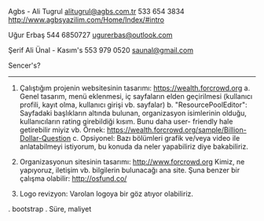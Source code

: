﻿Agbs - Ali Tugrul
alitugrul@agbs.com.tr
533 654 3834 http://www.agbsyazilim.com/Home/Index/#intro

Uğur Erbaş
544 6850727
ugurerbas@outlook.com

Şerif Ali Ünal - Kasım's
553 979 0520
saunal@gmail.com

Sencer's?

---
1. Çalıştığım projenin websitesinin tasarımı: https://wealth.forcrowd.org
a. Genel tasarım, menü eklenmesi, iç sayfaların elden geçirilmesi (kullanıcı profili, kayıt olma, kullanıcı girişi vb. sayfalar)
b. "ResourcePoolEditor": Sayfadaki başlıkların altında bulunan, organizasyon isimlerinin olduğu, kullanıcıların rating girebildiği kısım.
Bunu daha user- friendly hale getirebilir miyiz vb. Örnek: https://wealth.forcrowd.org/sample/Billion-Dollar-Question
c. Opsiyonel: Bazı bölümleri grafik ve/veya video ile anlatabilmeyi istiyorum, bu konuda da neler yapabiliriz diye bakabiliriz.

2. Organizasyonun sitesinin tasarımı: http://www.forcrowd.org
Kimiz, ne yapıyoruz, iletişim vb. bilgilerin bulunacağı ana site.
Şuna benzer bir çalışma olabilir: http://osfund.co/

3. Logo revizyon: Varolan logoya bir göz atıyor olabiliriz.

. bootstrap
. Süre, maliyet
